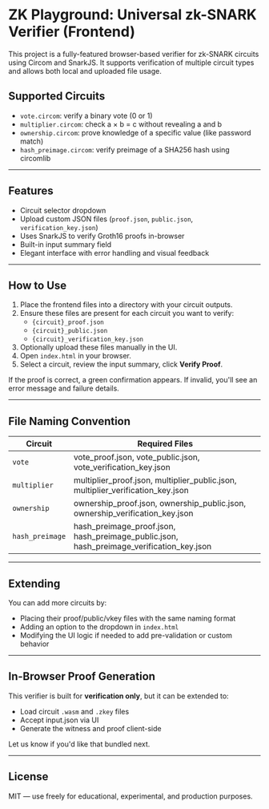 # ZK Playground: Universal zk-SNARK Verifier (Frontend)

This project is a fully-featured browser-based verifier for zk-SNARK circuits using Circom and SnarkJS. It supports verification of multiple circuit types and allows both local and uploaded file usage.

## Supported Circuits

- `vote.circom`: verify a binary vote (0 or 1)
- `multiplier.circom`: check a × b = c without revealing a and b
- `ownership.circom`: prove knowledge of a specific value (like password match)
- `hash_preimage.circom`: verify preimage of a SHA256 hash using circomlib

---

## Features

- Circuit selector dropdown
- Upload custom JSON files (`proof.json`, `public.json`, `verification_key.json`)
- Uses SnarkJS to verify Groth16 proofs in-browser
- Built-in input summary field
- Elegant interface with error handling and visual feedback

---

## How to Use

1. Place the frontend files into a directory with your circuit outputs.
2. Ensure these files are present for each circuit you want to verify:
    - `{circuit}_proof.json`
    - `{circuit}_public.json`
    - `{circuit}_verification_key.json`
3. Optionally upload these files manually in the UI.
4. Open `index.html` in your browser.
5. Select a circuit, review the input summary, click **Verify Proof**.

If the proof is correct, a green confirmation appears.
If invalid, you'll see an error message and failure details.

---

## File Naming Convention

| Circuit        | Required Files                             |
|----------------|--------------------------------------------|
| `vote`         | vote_proof.json, vote_public.json, vote_verification_key.json |
| `multiplier`   | multiplier_proof.json, multiplier_public.json, multiplier_verification_key.json |
| `ownership`    | ownership_proof.json, ownership_public.json, ownership_verification_key.json |
| `hash_preimage`| hash_preimage_proof.json, hash_preimage_public.json, hash_preimage_verification_key.json |

---

## Extending

You can add more circuits by:
- Placing their proof/public/vkey files with the same naming format
- Adding an option to the dropdown in `index.html`
- Modifying the UI logic if needed to add pre-validation or custom behavior

---

## In-Browser Proof Generation

This verifier is built for **verification only**, but it can be extended to:
- Load circuit `.wasm` and `.zkey` files
- Accept input.json via UI
- Generate the witness and proof client-side

Let us know if you'd like that bundled next.

---

## License

MIT — use freely for educational, experimental, and production purposes.